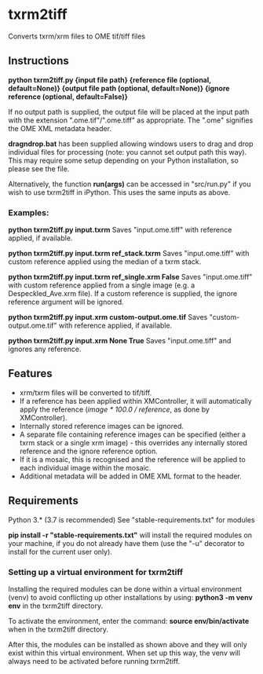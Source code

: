 # txrm2tiff

Converts txrm/xrm files to OME tif/tiff files

## Instructions

**python txrm2tiff.py {input file path} {reference file (optional, default=None)} {output file path (optional, default=None)} {ignore reference (optional, default=False)}**

If no output path is supplied, the output file will be placed at the input path with the extension ".ome.tif"/".ome.tiff" as appropriate. The ".ome" signifies the OME XML metadata header.

**dragndrop.bat** has been supplied allowing windows users to drag and drop individual files for processing (note: you cannot set output path this way). This may require some setup depending on your Python installation, so please see the file.

Alternatively, the function **run(args)** can be accessed in "src/run.py" if you wish to use txrm2tiff in iPython. This uses the same inputs as above.

### Examples:
**python txrm2tiff.py input.txrm**
Saves "input.ome.tiff" with reference applied, if available.

**python txrm2tiff.py input.txrm ref_stack.txrm**
Saves "input.ome.tiff" with custom reference applied using the median of a txrm stack.

**python txrm2tiff.py input.txrm ref_single.xrm False**
Saves "input.ome.tiff" with custom reference applied from a single image (e.g. a Despeckled_Ave.xrm file). If a custom reference is supplied, the ignore reference argument will be ignored.

**python txrm2tiff.py input.xrm custom-output.ome.tif**
Saves "custom-output.ome.tif" with reference applied, if available.

**python txrm2tiff.py input.xrm None True**
Saves "input.ome.tiff" and ignores any reference.


## Features
* xrm/txrm files will be converted to tif/tiff.
* If a reference has been applied within XMController, it will automatically apply the reference (_image * 100.0 / reference_, as done by XMController).
* Internally stored reference images can be ignored.
* A separate file containing reference images can be specified (either a txrm stack or a single xrm image) - this overrides any internally stored reference and the ignore reference option.
* If it is a mosaic, this is recognised and the reference will be applied to each individual image within the mosaic.
* Additional metadata will be added in OME XML format to the header.



## Requirements
Python 3.* (3.7 is recommended)
See "stable-requirements.txt" for modules

**pip install -r "stable-requirements.txt"** will install the required modules on your machine, if you do not already have them (use the "-u" decorator to install for the current user only).

### Setting up a virtual environment for txrm2tiff
Installing the required modules can be done within a virtual environment (venv) to avoid conflicting up other installations by using:
**python3 -m venv env** in the txrm2tiff directory.

To activate the environment, enter the command:
**source env/bin/activate** when in the txrm2tiff directory.

After this, the modules can be installed as shown above and they will only exist within this virtual environment. When set up this way, the venv will always need to be activated before running txrm2tiff.
